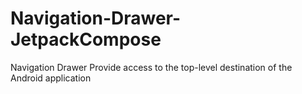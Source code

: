 # Navigation-Drawer-JetpackCompose
Navigation Drawer Provide access to the top-level destination of the Android application 
